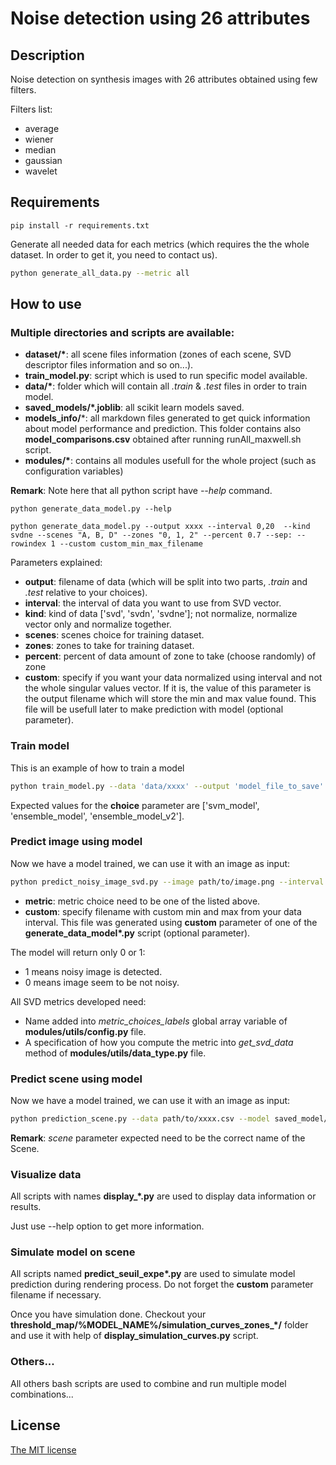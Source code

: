 # Noise detection using 26 attributes

## Description

Noise detection on synthesis images with 26 attributes obtained using few filters. 

Filters list:
- average
- wiener
- median
- gaussian
- wavelet

## Requirements

```
pip install -r requirements.txt
```

Generate all needed data for each metrics (which requires the the whole dataset. In order to get it, you need to contact us).

```bash
python generate_all_data.py --metric all
```

## How to use

### Multiple directories and scripts are available:


- **dataset/\***: all scene files information (zones of each scene, SVD descriptor files information and so on...).
- **train_model.py**: script which is used to run specific model available.
- **data/\***: folder which will contain all *.train* & *.test* files in order to train model.
- **saved_models/*.joblib**: all scikit learn models saved.
- **models_info/***: all markdown files generated to get quick information about model performance and prediction. This folder contains also **model_comparisons.csv** obtained after running runAll_maxwell.sh script.
- **modules/\***: contains all modules usefull for the whole project (such as configuration variables)


**Remark**: Note here that all python script have *--help* command.

```
python generate_data_model.py --help

python generate_data_model.py --output xxxx --interval 0,20  --kind svdne --scenes "A, B, D" --zones "0, 1, 2" --percent 0.7 --sep: --rowindex 1 --custom custom_min_max_filename
```

Parameters explained:
- **output**: filename of data (which will be split into two parts, *.train* and *.test* relative to your choices).
- **interval**: the interval of data you want to use from SVD vector.
- **kind**: kind of data ['svd', 'svdn', 'svdne']; not normalize, normalize vector only and normalize together.
- **scenes**: scenes choice for training dataset.
- **zones**: zones to take for training dataset.
- **percent**: percent of data amount of zone to take (choose randomly) of zone
- **custom**: specify if you want your data normalized using interval and not the whole singular values vector. If it is, the value of this parameter is the output filename which will store the min and max value found. This file will be usefull later to make prediction with model (optional parameter).

### Train model

This is an example of how to train a model

```bash
python train_model.py --data 'data/xxxx' --output 'model_file_to_save' --choice 'model_choice'
```

Expected values for the **choice** parameter are ['svm_model', 'ensemble_model', 'ensemble_model_v2'].

### Predict image using model

Now we have a model trained, we can use it with an image as input:

```bash
python predict_noisy_image_svd.py --image path/to/image.png --interval "x,x" --model saved_models/xxxxxx.joblib --metric 'lab' --mode 'svdn' --custom 'min_max_filename'
```

- **metric**: metric choice need to be one of the listed above.
- **custom**: specify filename with custom min and max from your data interval. This file was generated using **custom** parameter of one of the **generate_data_model\*.py** script (optional parameter).

The model will return only 0 or 1:
- 1 means noisy image is detected.
- 0 means image seem to be not noisy.

All SVD metrics developed need:
- Name added into *metric_choices_labels* global array variable of **modules/utils/config.py** file.
- A specification of how you compute the metric into *get_svd_data* method of **modules/utils/data_type.py** file.

### Predict scene using model

Now we have a model trained, we can use it with an image as input:

```bash
python prediction_scene.py --data path/to/xxxx.csv --model saved_model/xxxx.joblib --output xxxxx --scene xxxx
```
**Remark**: *scene* parameter expected need to be the correct name of the Scene.

### Visualize data

All scripts with names **display_\*.py** are used to display data information or results.

Just use --help option to get more information.

### Simulate model on scene

All scripts named **predict_seuil_expe\*.py** are used to simulate model prediction during rendering process. Do not forget the **custom** parameter filename if necessary.

Once you have simulation done. Checkout your **threshold_map/%MODEL_NAME%/simulation\_curves\_zones\_\*/** folder and use it with help of **display_simulation_curves.py** script.

### Others...

All others bash scripts are used to combine and run multiple model combinations...

## License

[The MIT license](https://github.com/prise-3d/Thesis-NoiseDetection-26-attributes/blob/master/LICENSE)

